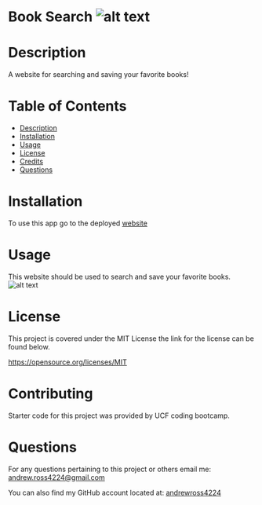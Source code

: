 # Book Search ![alt text](https://img.shields.io/badge/License-MIT-yellow.svg)
  # Description
  A website for searching and saving your favorite books!
  # Table of Contents
  - [Description](#description)
  - [Installation](#installation)
  - [Usage](#usage)
  - [License](#license)
  - [Credits](#contributing)
  - [Questions](#questions)
  # Installation
  To use this app go to the deployed [website](https://google-book-api-38sg.onrender.com)
  # Usage
  This website should be used to search and save your favorite books.
  ![alt text](./screenshots/Screenshot%20(12).png)
  # License
  This project is covered under the MIT License the link for the license can be found below.

  https://opensource.org/licenses/MIT
  # Contributing
  Starter code for this project was provided by UCF coding bootcamp.
  # Questions
  For any questions pertaining to this project or others email me: [andrew.ross4224@gmail.com](https://andrew.ross4224@gmail.com)

  You can also find my GitHub account located at: [andrewross4224](https://github.com/andrewross4224)
